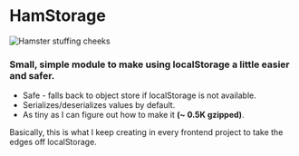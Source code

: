 # HamStorage

![Hamster stuffing cheeks](https://upload.wikimedia.org/wikipedia/commons/8/85/Syrian_hamster_filling_his_cheek_pouches_with_Dandelion_leaves.JPG)

### Small, simple module to make using localStorage a little easier and safer.

* Safe - falls back to object store if localStorage is not available.
* Serializes/deserializes values by default.
* As tiny as I can figure out how to make it **(~ 0.5K gzipped)**.

Basically, this is what I keep creating in every frontend project to take the edges off localStorage.
